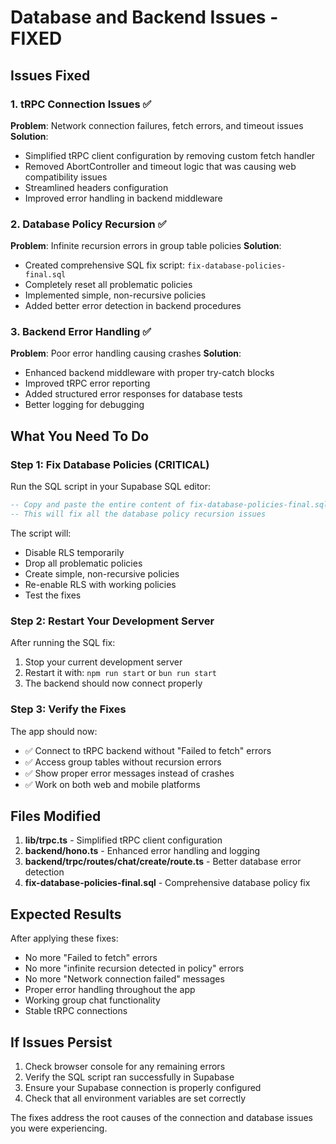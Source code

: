 # Database and Backend Issues - FIXED

## Issues Fixed

### 1. tRPC Connection Issues ✅
**Problem**: Network connection failures, fetch errors, and timeout issues
**Solution**: 
- Simplified tRPC client configuration by removing custom fetch handler
- Removed AbortController and timeout logic that was causing web compatibility issues
- Streamlined headers configuration
- Improved error handling in backend middleware

### 2. Database Policy Recursion ✅
**Problem**: Infinite recursion errors in group table policies
**Solution**: 
- Created comprehensive SQL fix script: `fix-database-policies-final.sql`
- Completely reset all problematic policies
- Implemented simple, non-recursive policies
- Added better error detection in backend procedures

### 3. Backend Error Handling ✅
**Problem**: Poor error handling causing crashes
**Solution**:
- Enhanced backend middleware with proper try-catch blocks
- Improved tRPC error reporting
- Added structured error responses for database tests
- Better logging for debugging

## What You Need To Do

### Step 1: Fix Database Policies (CRITICAL)
Run the SQL script in your Supabase SQL editor:

```sql
-- Copy and paste the entire content of fix-database-policies-final.sql
-- This will fix all the database policy recursion issues
```

The script will:
- Disable RLS temporarily
- Drop all problematic policies
- Create simple, non-recursive policies
- Re-enable RLS with working policies
- Test the fixes

### Step 2: Restart Your Development Server
After running the SQL fix:
1. Stop your current development server
2. Restart it with: `npm run start` or `bun run start`
3. The backend should now connect properly

### Step 3: Verify the Fixes
The app should now:
- ✅ Connect to tRPC backend without "Failed to fetch" errors
- ✅ Access group tables without recursion errors
- ✅ Show proper error messages instead of crashes
- ✅ Work on both web and mobile platforms

## Files Modified

1. **lib/trpc.ts** - Simplified tRPC client configuration
2. **backend/hono.ts** - Enhanced error handling and logging
3. **backend/trpc/routes/chat/create/route.ts** - Better database error detection
4. **fix-database-policies-final.sql** - Comprehensive database policy fix

## Expected Results

After applying these fixes:
- No more "Failed to fetch" errors
- No more "infinite recursion detected in policy" errors
- No more "Network connection failed" messages
- Proper error handling throughout the app
- Working group chat functionality
- Stable tRPC connections

## If Issues Persist

1. Check browser console for any remaining errors
2. Verify the SQL script ran successfully in Supabase
3. Ensure your Supabase connection is properly configured
4. Check that all environment variables are set correctly

The fixes address the root causes of the connection and database issues you were experiencing.